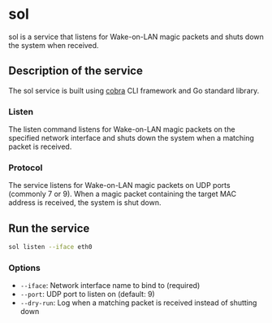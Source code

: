 # sol

sol is a service that listens for Wake-on-LAN magic packets and shuts down the system when received.

## Description of the service

The sol service is built using [cobra](https://github.com/spf13/cobra) CLI framework and Go standard library.

### Listen
The listen command listens for Wake-on-LAN magic packets on the specified network interface and shuts down the system when a matching packet is received.

### Protocol
The service listens for Wake-on-LAN magic packets on UDP ports (commonly 7 or 9). When a magic packet containing the target MAC address is received, the system is shut down.

## Run the service

```bash
sol listen --iface eth0
```

### Options

- `--iface`: Network interface name to bind to (required)
- `--port`: UDP port to listen on (default: 9)
- `--dry-run`: Log when a matching packet is received instead of shutting down
